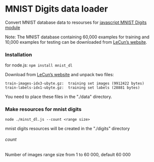MNIST Digits data loader
========================

Convert MNIST database data to resourses for [javascript MNIST Digits module](https://github.com/ApelSYN/mnist_dl)

Note: The MNIST database containing 60,000 examples for training and 10,000 examples for testing can be downloaded from [LeCun’s website](http://yann.lecun.com/exdb/mnist/). 


### Installation

for node.js: `npm install mnist_dl`

Download from [LeCun’s website](http://yann.lecun.com/exdb/mnist/) and unpack two files: 
```
train-images-idx3-ubyte.gz:  training set images (9912422 bytes) 
train-labels-idx1-ubyte.gz:  training set labels (28881 bytes)
```
You need to place these files in the "./data" directory.

### Make resources for mnist digits
```
node ./minst_dl.js --count <range size>
```
mnist digits resources will be created in the "./digits" directory

###### count  
Number of images range size from 1 to 60 000, default 60 000

